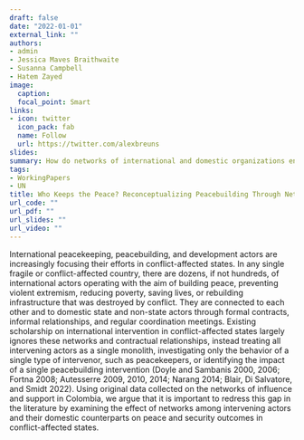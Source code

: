 ```yaml
---
draft: false
date: "2022-01-01"
external_link: ""
authors:
- admin
- Jessica Maves Braithwaite
- Susanna Campbell
- Hatem Zayed
image:
  caption: 
  focal_point: Smart
links:
- icon: twitter
  icon_pack: fab
  name: Follow
  url: https://twitter.com/alexbreuns
slides:
summary: How do networks of international and domestic organizations engaged in peacebuilding and development initiatives concurrent with UN peace operations affect peace and security outcomes in conflict-affected states?
tags:
- WorkingPapers
- UN
title: Who Keeps the Peace? Reconceptualizing Peacebuilding Through Networks of Influence and Support
url_code: ""
url_pdf: ""
url_slides: ""
url_video: ""
---
```


International peacekeeping, peacebuilding, and development actors are increasingly focusing their efforts in conflict-affected states. In any single fragile or conflict-affected country, there are dozens, if not hundreds, of international actors operating with the aim of building peace, preventing violent extremism, reducing poverty, saving lives, or rebuilding infrastructure that was destroyed by conflict. They are connected to each other and to domestic state and non-state actors through formal contracts, informal relationships, and regular coordination meetings. Existing scholarship on international intervention in conflict-affected states largely ignores these networks and contractual relationships, instead treating all intervening actors as a single monolith, investigating only the behavior of a single type of intervenor, such as peacekeepers, or identifying the impact of a single peacebuilding intervention (Doyle and Sambanis 2000, 2006; Fortna 2008; Autesserre 2009, 2010, 2014; Narang 2014; Blair, Di Salvatore, and Smidt 2022). Using original data collected on the networks of influence and support in Colombia, we argue that it is important to redress this gap in the literature by examining the effect of networks among intervening actors and their domestic counterparts on peace and security outcomes in conflict-affected states. 
